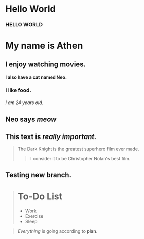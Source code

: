 # Hello World

### HELLO WORLD

# My name is Athen

## I enjoy watching movies.

#### I also have a cat named Neo.

### I like food.

###### I am 24 years old.

## Neo says *meow*

## This text is ***really important.***

> The Dark Knight is the greatest superhero film ever made.
>
>> I consider it to be Christopher Nolan's best film.

## Testing new branch.

># To-Do List
>
> - Work
> - Exercise
> - Sleep

> *Everything* is going according to **plan.**
